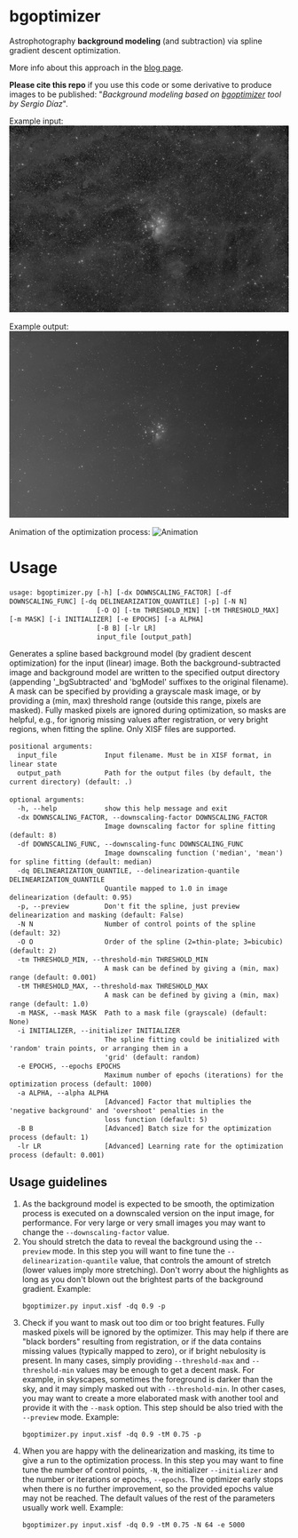 # bgoptimizer

Astrophotography **background modeling** (and subtraction) via spline gradient descent optimization. 

More info about this approach in the [blog page](https://expandingastro.blogspot.com/...). 

**Please cite this repo** if you use this code or some derivative to produce images to be published: "*Background modeling based on [bgoptimizer](https://github.com/sergio-dr/bgoptimizer) tool by Sergio Díaz*".

Example input:
![Input](./imgs/M45_in.jpg)

Example output:
![Output](./imgs/M45_out.jpg)

Animation of the optimization process:
![Animation](./imgs/bgoptimizer_M45.gif) 

# Usage
```
usage: bgoptimizer.py [-h] [-dx DOWNSCALING_FACTOR] [-df DOWNSCALING_FUNC] [-dq DELINEARIZATION_QUANTILE] [-p] [-N N]
                      [-O O] [-tm THRESHOLD_MIN] [-tM THRESHOLD_MAX] [-m MASK] [-i INITIALIZER] [-e EPOCHS] [-a ALPHA]
                      [-B B] [-lr LR]
                      input_file [output_path]
```

Generates a spline based background model (by gradient descent optimization) for the input (linear) image. Both the
background-subtracted image and background model are written to the specified output directory (appending
'_bgSubtracted' and 'bgModel' suffixes to the original filename). A mask can be specified by providing a grayscale
mask image, or by providing a (min, max) threshold range (outside this range, pixels are masked). Fully masked pixels
are ignored during optimization, so masks are helpful, e.g., for ignorig missing values after registration, or very
bright regions, when fitting the spline. Only XISF files are supported.

```
positional arguments:
  input_file            Input filename. Must be in XISF format, in linear state
  output_path           Path for the output files (by default, the current directory) (default: .)

optional arguments:
  -h, --help            show this help message and exit
  -dx DOWNSCALING_FACTOR, --downscaling-factor DOWNSCALING_FACTOR
                        Image downscaling factor for spline fitting (default: 8)
  -df DOWNSCALING_FUNC, --downscaling-func DOWNSCALING_FUNC
                        Image downscaling function ('median', 'mean') for spline fitting (default: median)
  -dq DELINEARIZATION_QUANTILE, --delinearization-quantile DELINEARIZATION_QUANTILE
                        Quantile mapped to 1.0 in image delinearization (default: 0.95)
  -p, --preview         Don't fit the spline, just preview delinearization and masking (default: False)
  -N N                  Number of control points of the spline (default: 32)
  -O O                  Order of the spline (2=thin-plate; 3=bicubic) (default: 2)
  -tm THRESHOLD_MIN, --threshold-min THRESHOLD_MIN
                        A mask can be defined by giving a (min, max) range (default: 0.001)
  -tM THRESHOLD_MAX, --threshold-max THRESHOLD_MAX
                        A mask can be defined by giving a (min, max) range (default: 1.0)
  -m MASK, --mask MASK  Path to a mask file (grayscale) (default: None)
  -i INITIALIZER, --initializer INITIALIZER
                        The spline fitting could be initialized with 'random' train points, or arranging them in a
                        'grid' (default: random)
  -e EPOCHS, --epochs EPOCHS
                        Maximum number of epochs (iterations) for the optimization process (default: 1000)
  -a ALPHA, --alpha ALPHA
                        [Advanced] Factor that multiplies the 'negative background' and 'overshoot' penalties in the
                        loss function (default: 5)
  -B B                  [Advanced] Batch size for the optimization process (default: 1)
  -lr LR                [Advanced] Learning rate for the optimization process (default: 0.001)
```

## Usage guidelines

1. As the background model is expected to be smooth, the optimization process is executed on a downscaled version on the input image, for performance. For very large or very small images you may want to change the `--downscaling-factor` value. 
1. You should stretch the data to reveal the background using the `--preview` mode. In this step you will want to fine tune the `--delinearization-quantile` value, that controls the amount of stretch (lower values imply more stretching). Don't worry about the highlights as long as you don't blown out the brightest parts of the background gradient. Example:
    ```
    bgoptimizer.py input.xisf -dq 0.9 -p
    ```
1. Check if you want to mask out too dim or too bright features. Fully masked pixels will be ignored by the optimizer. This may help if there are "black borders" resulting from registration, or if the data contains missing values (typically mapped to zero), or if bright nebulosity is present. In many cases, simply providing `--threshold-max` and `--threshold-min` values may be enough to get a decent mask. For example, in skyscapes, sometimes the foreground is darker than the sky, and it may simply masked out with `--threshold-min`. In other cases, you may want to create a more elaborated mask with another tool and provide it with the `--mask` option. This step should be also tried with the `--preview` mode. Example:
    ```
    bgoptimizer.py input.xisf -dq 0.9 -tM 0.75 -p
    ```
1. When you are happy with the delinearization and masking, its time to give a run to the optimization process. In this step you may want to fine tune the number of control points, `-N`, the initializer `--initializer` and the number or iterations or epochs, `--epochs`. The optimizer early stops when there is no further improvement, so the provided epochs value may not be reached. The default values of the rest of the parameters usually work well. Example:
    ```
    bgoptimizer.py input.xisf -dq 0.9 -tM 0.75 -N 64 -e 5000
    ```
